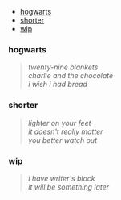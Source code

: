 <!-- Don't forget to add double-spaces for the lines you want to break -->
<!-- Also, I love you -->
* [hogwarts](#hogwarts)  
* [shorter][linked-baby]  
* [wip](#wip)

### hogwarts  
>_twenty-nine blankets_  
_charlie and the chocolate_  
_i wish i had bread_

### shorter
>_lighter on your feet_  
_it doesn't really matter_  
_you better watch out_

### wip
>_i have writer's block_  
_it will be something later_  


[linked-baby]: #shorter